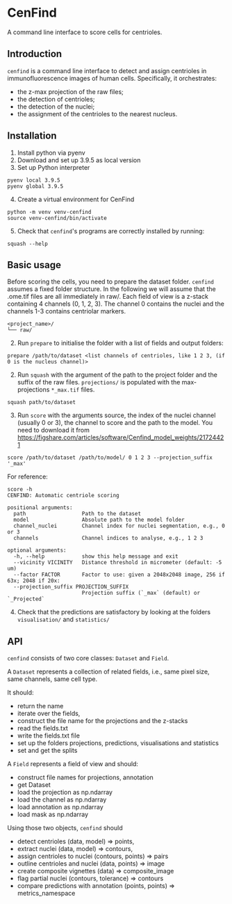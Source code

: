 # CenFind

A command line interface to score cells for centrioles.

## Introduction

`cenfind` is a command line interface to detect and assign centrioles in immunofluorescence images of human cells. Specifically, it orchestrates:

- the z-max projection of the raw files;
- the detection of centrioles;
- the detection of the nuclei;
- the assignment of the centrioles to the nearest nucleus.

## Installation
1. Install python via pyenv
2. Download and set up 3.9.5 as local version
3. Set up Python interpreter
```shell
pyenv local 3.9.5
pyenv global 3.9.5
```
4. Create a virtual environment for CenFind
```shell
python -m venv venv-cenfind
source venv-cenfind/bin/activate
```

5. Check that `cenfind`'s programs are correctly installed by running:

```shell
squash --help
```

## Basic usage
Before scoring the cells, you need to prepare the dataset folder. 
`cenfind` assumes a fixed folder structure. 
In the following we will assume that the .ome.tif files are all immediately in raw/. 
Each field of view is a z-stack containing 4 channels (0, 1, 2, 3). The channel 0 contains the nuclei and the channels 1-3 contains centriolar markers.

```text
<project_name>/
└── raw/
```
2. Run `prepare` to initialise the folder with a list of fields and output folders:
```shell
prepare /path/to/dataset <list channels of centrioles, like 1 2 3, (if 0 is the nucleus channel)>
```

2. Run `squash` with the argument of the path to the project folder and the suffix of the raw files. `projections/` is populated with the max-projections `*_max.tif` files.
```shell
squash path/to/dataset
```

3. Run `score` with the arguments source, the index of the nuclei channel (usually 0 or 3), the channel to score and the path to the model. You need to download it from https://figshare.com/articles/software/Cenfind_model_weights/21724421
```shell
score /path/to/dataset /path/to/model/ 0 1 2 3 --projection_suffix '_max'
```

For reference:
```shell
score -h
CENFIND: Automatic centriole scoring

positional arguments:
  path                  Path to the dataset
  model                 Absolute path to the model folder
  channel_nuclei        Channel index for nuclei segmentation, e.g., 0 or 3
  channels              Channel indices to analyse, e.g., 1 2 3

optional arguments:
  -h, --help            show this help message and exit
  --vicinity VICINITY   Distance threshold in micrometer (default: -5 um)
  --factor FACTOR       Factor to use: given a 2048x2048 image, 256 if 63x; 2048 if 20x:
  --projection_suffix PROJECTION_SUFFIX
                        Projection suffix (`_max` (default) or `_Projected`
```

4. Check that the predictions are satisfactory by looking at the folders `visualisation/` and `statistics/`

## API

`cenfind` consists of two core classes: `Dataset` and `Field`.

A `Dataset` represents a collection of related fields, i.e., same pixel size, same channels, same cell type.

It should:
- return the name
- iterate over the fields,
- construct the file name for the projections and the z-stacks
- read the fields.txt
- write the fields.txt file
- set up the folders projections, predictions, visualisations and statistics
- set and get the splits

A `Field` represents a field of view and should:

- construct file names for projections, annotation
- get Dataset
- load the projection as np.ndarray
- load the channel as np.ndarray
- load annotation as np.ndarray
- load mask as np.ndarray

Using those two objects, `cenfind` should

- detect centrioles (data, model) => points,
- extract nuclei (data, model) => contours,
- assign centrioles to nuclei (contours, points) => pairs
- outline centrioles and nuclei (data, points) => image
- create composite vignettes (data) => composite_image
- flag partial nuclei (contours, tolerance) => contours
- compare predictions with annotation (points, points) => metrics_namespace
